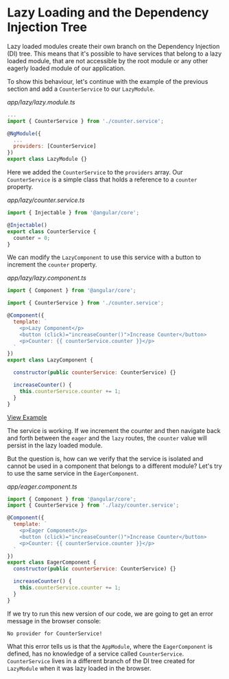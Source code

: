 # Lazy Loading and the Dependency Injection Tree

Lazy loaded modules create their own branch on the Dependency Injection (DI) tree. This means that it's possible to have services that belong to a lazy loaded module, that are not accessible by the root module or any other eagerly loaded module of our application.

To show this behaviour, let's continue with the example of the previous section and add a `CounterService` to our `LazyModule`.

_app/lazy/lazy.module.ts_

```js
...
import { CounterService } from './counter.service';

@NgModule({
  ...
  providers: [CounterService]
})
export class LazyModule {}
```

Here we added the `CounterService` to the `providers` array. Our `CounterService` is a simple class that holds a reference to a `counter` property.

_app/lazy/counter.service.ts_

```js
import { Injectable } from '@angular/core';

@Injectable()
export class CounterService {
  counter = 0;
}
```

We can modify the `LazyComponent` to use this service with a button to increment the `counter` property.

_app/lazy/lazy.component.ts_

```js
import { Component } from '@angular/core';

import { CounterService } from './counter.service';

@Component({
  template: `
    <p>Lazy Component</p>
    <button (click)="increaseCounter()">Increase Counter</button>
    <p>Counter: {{ counterService.counter }}</p>
  `
})
export class LazyComponent {

  constructor(public counterService: CounterService) {}

  increaseCounter() {
    this.counterService.counter += 1;
  }
}
```

[View Example](https://plnkr.co/edit/RUp3QhHWmxBIQQAAw2im?p=preview)

The service is working. If we increment the counter and then navigate back and forth between the `eager` and the `lazy` routes, the `counter` value will persist in the lazy loaded module. 

But the question is, how can we verify that the service is isolated and cannot be used in a component that belongs to a different module? Let's try to use the same service in the `EagerComponent`.

_app/eager.component.ts_

```js
import { Component } from '@angular/core';
import { CounterService } from './lazy/counter.service';

@Component({
  template: `
    <p>Eager Component</p>
    <button (click)="increaseCounter()">Increase Counter</button>
    <p>Counter: {{ counterService.counter }}</p>
  `
})
export class EagerComponent {
  constructor(public counterService: CounterService) {}

  increaseCounter() {
    this.counterService.counter += 1;
  }
}
```

If we try to run this new version of our code, we are going to get an error message in the browser console:

```
No provider for CounterService!
```

What this error tells us is that the `AppModule`, where the `EagerComponent` is defined, has no knowledge of a service called `CounterService`. `CounterService` lives in a different branch of the DI tree created for `LazyModule` when it was lazy loaded in the browser.
